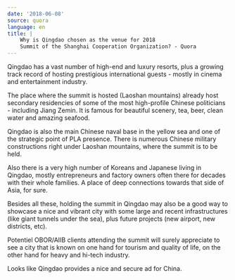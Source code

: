 ```yaml
---
date: '2018-06-08'
source: quora
language: en
title: |
    Why is Qingdao chosen as the venue for 2018
    Summit of the Shanghai Cooperation Organization? - Quora
---
```


Qingdao has a vast number of high-end and luxury resorts, plus a growing
track record of hosting prestigious international guests - mostly in
cinema and entertainment industry.

The place where the summit is hosted (Laoshan mountains) already host
secondary residencies of some of the most high-profile Chinese
politicians - including Jiang Zemin. It is famous for beautiful scenery,
tea, beer, clean water and amazing seafood.

Qingdao is also the main Chinese naval base in the yellow sea and one of
the strategic point of PLA presence. There is numerous Chinese military
constructions right under Laoshan mountains, where the summit is to be
held.

Also there is a very high number of Koreans and Japanese living in
Qingdao, mostly entrepreneurs and factory owners often there for decades
with their whole families. A place of deep connections towards that side
of Asia, for sure.

Besides all these, holding the summit in Qingdao may also be a good way
to showcase a nice and vibrant city with some large and recent
infrastructures (like giant tunnels under the sea), plus future projects
(new airport, new districts, etc).

Potentiel OBOR/AIIB clients attending the summit will surely appreciate
to see a city that is known on one hand for tourism and quality of life,
on the other hand for heavy and hi-tech industry.

Looks like Qingdao provides a nice and secure ad for China.
